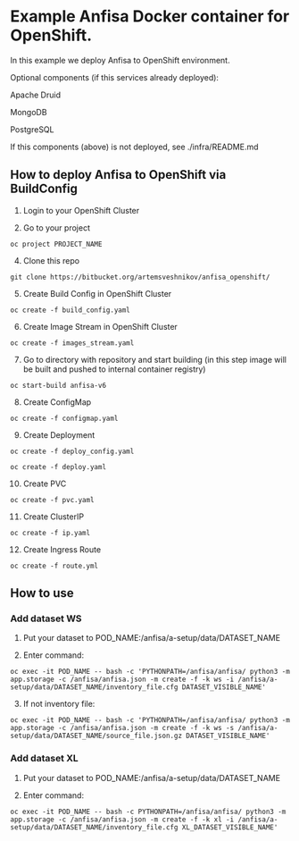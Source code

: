 # Example Anfisa Docker container for OpenShift.

In this example we deploy Anfisa to OpenShift environment.

Optional components (if this services already deployed):

Apache Druid

MongoDB

PostgreSQL

If this components (above) is not deployed, see ./infra/README.md

## How to deploy Anfisa to OpenShift via BuildConfig

1. Login to your OpenShift Cluster

2. Go to your project

`oc project PROJECT_NAME`

4. Clone this repo

`git clone https://bitbucket.org/artemsveshnikov/anfisa_openshift/`

5. Create Build Config in OpenShift Cluster

`oc create -f build_config.yaml`

6. Create Image Stream in OpenShift Cluster

`oc create -f images_stream.yaml`

7. Go to directory with repository and start building (in this step image will be built and pushed to internal container registry)

`oc start-build anfisa-v6`

8. Create ConfigMap

`oc create -f configmap.yaml`

9. Create Deployment

`oc create -f deploy_config.yaml`

`oc create -f deploy.yaml`

10. Create PVC

`oc create -f pvc.yaml`

11. Create ClusterIP

`oc create -f ip.yaml`

12. Create Ingress Route

`oc create -f route.yml`

## How to use

### Add dataset WS

1. Put your dataset to POD_NAME:/anfisa/a-setup/data/DATASET_NAME

2. Enter command:

`oc exec -it POD_NAME -- bash -c 'PYTHONPATH=/anfisa/anfisa/ python3 -m app.storage -c /anfisa/anfisa.json -m create -f -k ws -i /anfisa/a-setup/data/DATASET_NAME/inventory_file.cfg DATASET_VISIBLE_NAME'`

3. If not inventory file:

`oc exec -it POD_NAME -- bash -c 'PYTHONPATH=/anfisa/anfisa/ python3 -m app.storage -c /anfisa/anfisa.json -m create -f -k ws -s /anfisa/a-setup/data/DATASET_NAME/source_file.json.gz DATASET_VISIBLE_NAME'`

### Add dataset XL

1. Put your dataset to POD_NAME:/anfisa/a-setup/data/DATASET_NAME

2. Enter command:

`oc exec -it POD_NAME -- bash -c PYTHONPATH=/anfisa/anfisa/ python3 -m app.storage -c /anfisa/anfisa.json -m create -f -k xl -i /anfisa/a-setup/data/DATASET_NAME/inventory_file.cfg XL_DATASET_VISIBLE_NAME'`
